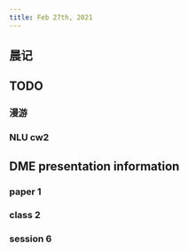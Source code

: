 ```yaml
---
title: Feb 27th, 2021
---
```


## 晨记
## TODO
### 漫游
### NLU cw2
## DME presentation information
### paper 1
### class 2
### session 6
##
